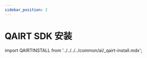 ```yaml
---
sidebar_position: 2
---
```


# QAIRT SDK 安装

import QAIRTINSTALL from '../../../../common/ai/\_qairt-install.mdx';

<QAIRTINSTALL />
